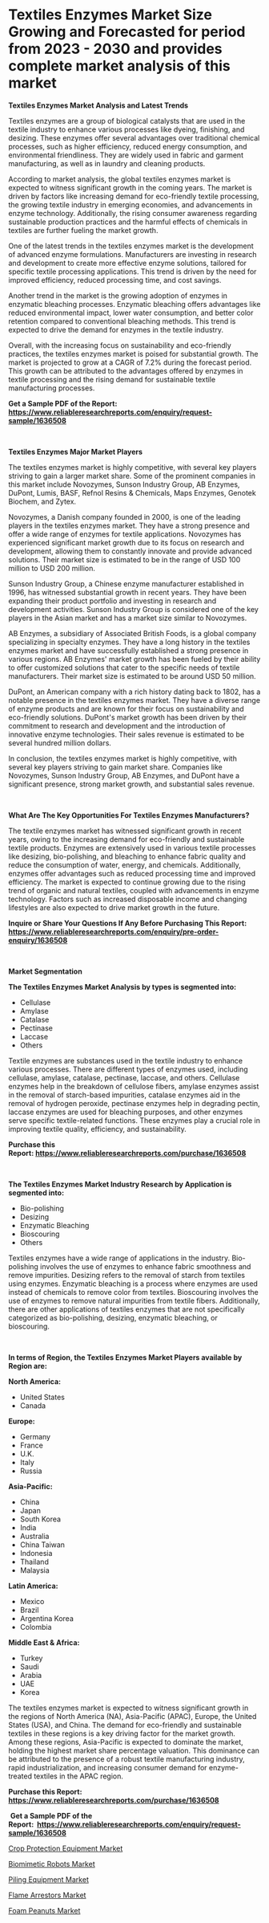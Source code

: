 <p><h1>Textiles Enzymes Market Size Growing and Forecasted for period from 2023 - 2030 and provides complete market analysis of this market</h1></p><p><strong>Textiles Enzymes Market Analysis and Latest Trends</strong></p>
<p><p>Textiles enzymes are a group of biological catalysts that are used in the textile industry to enhance various processes like dyeing, finishing, and desizing. These enzymes offer several advantages over traditional chemical processes, such as higher efficiency, reduced energy consumption, and environmental friendliness. They are widely used in fabric and garment manufacturing, as well as in laundry and cleaning products.</p><p>According to market analysis, the global textiles enzymes market is expected to witness significant growth in the coming years. The market is driven by factors like increasing demand for eco-friendly textile processing, the growing textile industry in emerging economies, and advancements in enzyme technology. Additionally, the rising consumer awareness regarding sustainable production practices and the harmful effects of chemicals in textiles are further fueling the market growth.</p><p>One of the latest trends in the textiles enzymes market is the development of advanced enzyme formulations. Manufacturers are investing in research and development to create more effective enzyme solutions, tailored for specific textile processing applications. This trend is driven by the need for improved efficiency, reduced processing time, and cost savings.</p><p>Another trend in the market is the growing adoption of enzymes in enzymatic bleaching processes. Enzymatic bleaching offers advantages like reduced environmental impact, lower water consumption, and better color retention compared to conventional bleaching methods. This trend is expected to drive the demand for enzymes in the textile industry.</p><p>Overall, with the increasing focus on sustainability and eco-friendly practices, the textiles enzymes market is poised for substantial growth. The market is projected to grow at a CAGR of 7.2% during the forecast period. This growth can be attributed to the advantages offered by enzymes in textile processing and the rising demand for sustainable textile manufacturing processes.</p></p>
<p><strong>Get a Sample PDF of the Report:&nbsp; <a href="https://www.reliableresearchreports.com/enquiry/request-sample/1636508">https://www.reliableresearchreports.com/enquiry/request-sample/1636508</a></strong></p>
<p>&nbsp;</p>
<p><strong>Textiles Enzymes Major Market Players</strong></p>
<p><p>The textiles enzymes market is highly competitive, with several key players striving to gain a larger market share. Some of the prominent companies in this market include Novozymes, Sunson Industry Group, AB Enzymes, DuPont, Lumis, BASF, Refnol Resins & Chemicals, Maps Enzymes, Genotek Biochem, and Zytex. </p><p>Novozymes, a Danish company founded in 2000, is one of the leading players in the textiles enzymes market. They have a strong presence and offer a wide range of enzymes for textile applications. Novozymes has experienced significant market growth due to its focus on research and development, allowing them to constantly innovate and provide advanced solutions. Their market size is estimated to be in the range of USD 100 million to USD 200 million.</p><p>Sunson Industry Group, a Chinese enzyme manufacturer established in 1996, has witnessed substantial growth in recent years. They have been expanding their product portfolio and investing in research and development activities. Sunson Industry Group is considered one of the key players in the Asian market and has a market size similar to Novozymes.</p><p>AB Enzymes, a subsidiary of Associated British Foods, is a global company specializing in specialty enzymes. They have a long history in the textiles enzymes market and have successfully established a strong presence in various regions. AB Enzymes' market growth has been fueled by their ability to offer customized solutions that cater to the specific needs of textile manufacturers. Their market size is estimated to be around USD 50 million.</p><p>DuPont, an American company with a rich history dating back to 1802, has a notable presence in the textiles enzymes market. They have a diverse range of enzyme products and are known for their focus on sustainability and eco-friendly solutions. DuPont's market growth has been driven by their commitment to research and development and the introduction of innovative enzyme technologies. Their sales revenue is estimated to be several hundred million dollars.</p><p>In conclusion, the textiles enzymes market is highly competitive, with several key players striving to gain market share. Companies like Novozymes, Sunson Industry Group, AB Enzymes, and DuPont have a significant presence, strong market growth, and substantial sales revenue.</p></p>
<p>&nbsp;</p>
<p><strong>What Are The Key Opportunities For Textiles Enzymes Manufacturers?</strong></p>
<p><p>The textile enzymes market has witnessed significant growth in recent years, owing to the increasing demand for eco-friendly and sustainable textile products. Enzymes are extensively used in various textile processes like desizing, bio-polishing, and bleaching to enhance fabric quality and reduce the consumption of water, energy, and chemicals. Additionally, enzymes offer advantages such as reduced processing time and improved efficiency. The market is expected to continue growing due to the rising trend of organic and natural textiles, coupled with advancements in enzyme technology. Factors such as increased disposable income and changing lifestyles are also expected to drive market growth in the future.</p></p>
<p><strong>Inquire or Share Your Questions If Any Before Purchasing This Report: <a href="https://www.reliableresearchreports.com/enquiry/pre-order-enquiry/1636508">https://www.reliableresearchreports.com/enquiry/pre-order-enquiry/1636508</a></strong></p>
<p>&nbsp;</p>
<p><strong>Market Segmentation</strong></p>
<p><strong>The Textiles Enzymes Market Analysis by types is segmented into:</strong></p>
<p><ul><li>Cellulase</li><li>Amylase</li><li>Catalase</li><li>Pectinase</li><li>Laccase</li><li>Others</li></ul></p>
<p><p>Textile enzymes are substances used in the textile industry to enhance various processes. There are different types of enzymes used, including cellulase, amylase, catalase, pectinase, laccase, and others. Cellulase enzymes help in the breakdown of cellulose fibers, amylase enzymes assist in the removal of starch-based impurities, catalase enzymes aid in the removal of hydrogen peroxide, pectinase enzymes help in degrading pectin, laccase enzymes are used for bleaching purposes, and other enzymes serve specific textile-related functions. These enzymes play a crucial role in improving textile quality, efficiency, and sustainability.</p></p>
<p><strong>Purchase this Report:&nbsp;<a href="https://www.reliableresearchreports.com/purchase/1636508">https://www.reliableresearchreports.com/purchase/1636508</a></strong></p>
<p>&nbsp;</p>
<p><strong>The Textiles Enzymes Market Industry Research by Application is segmented into:</strong></p>
<p><ul><li>Bio-polishing</li><li>Desizing</li><li>Enzymatic Bleaching</li><li>Bioscouring</li><li>Others</li></ul></p>
<p><p>Textiles enzymes have a wide range of applications in the industry. Bio-polishing involves the use of enzymes to enhance fabric smoothness and remove impurities. Desizing refers to the removal of starch from textiles using enzymes. Enzymatic bleaching is a process where enzymes are used instead of chemicals to remove color from textiles. Bioscouring involves the use of enzymes to remove natural impurities from textile fibers. Additionally, there are other applications of textiles enzymes that are not specifically categorized as bio-polishing, desizing, enzymatic bleaching, or bioscouring.</p></p>
<p>&nbsp;</p>
<p><strong>In terms of Region, the Textiles Enzymes Market Players available by Region are:</strong></p>
<p>
    <p> <strong> North America: </strong>
        <ul>
            <li>United States</li>
            <li>Canada</li>
        </ul>
        </p> 
    <p> <strong> Europe: </strong>
        <ul>
            <li>Germany</li>
            <li>France</li>
            <li>U.K.</li>
            <li>Italy</li>
            <li>Russia</li>
        </ul>
        </p> 
    <p> <strong> Asia-Pacific: </strong>
        <ul>
            <li>China</li>
            <li>Japan</li>
            <li>South Korea</li>
            <li>India</li>
            <li>Australia</li>
            <li>China Taiwan</li>
            <li>Indonesia</li>
            <li>Thailand</li>
            <li>Malaysia</li>
        </ul>
        </p> 
    <p> <strong> Latin America: </strong>
        <ul>
            <li>Mexico</li>
            <li>Brazil</li>
            <li>Argentina Korea</li>
            <li>Colombia</li>
        </ul>
        </p> 
    <p> <strong> Middle East & Africa: </strong>
        <ul>
            <li>Turkey</li>
            <li>Saudi</li>
            <li>Arabia</li>
            <li>UAE</li>
            <li>Korea</li>
        </ul>
    </p>
    </p>
<p><p>The textiles enzymes market is expected to witness significant growth in the regions of North America (NA), Asia-Pacific (APAC), Europe, the United States (USA), and China. The demand for eco-friendly and sustainable textiles in these regions is a key driving factor for the market growth. Among these regions, Asia-Pacific is expected to dominate the market, holding the highest market share percentage valuation. This dominance can be attributed to the presence of a robust textile manufacturing industry, rapid industrialization, and increasing consumer demand for enzyme-treated textiles in the APAC region.</p></p>
<p><strong>Purchase this Report: <a href="https://www.reliableresearchreports.com/purchase/1636508">https://www.reliableresearchreports.com/purchase/1636508</a></strong></p>
<p>&nbsp;<strong>Get a Sample PDF of the Report:&nbsp;&nbsp;<a href="https://www.reliableresearchreports.com/enquiry/request-sample/1636508">https://www.reliableresearchreports.com/enquiry/request-sample/1636508</a></strong></p>
<p><strong></strong></p>
<p><p><a href="https://medium.com/@helenablick2023/crop-protection-equipment-market-research-report-its-history-and-forecast-2023-to-2030-615e8d9ce08e">Crop Protection Equipment Market</a></p><p><a href="https://medium.com/@nettieboyle84/biomimetic-robots-market-size-and-market-trends-complete-industry-overview-2023-to-2030-8b4899ce1dd0">Biomimetic Robots Market</a></p><p><a href="https://medium.com/@williambatz97/piling-equipment-market-competitive-analysis-market-trends-and-forecast-to-2030-a6b4187111ef">Piling Equipment Market</a></p><p><a href="https://medium.com/@dorothypeters68/flame-arrestors-market-analysis-its-cagr-market-segmentation-and-global-industry-overview-de81ed06cedb">Flame Arrestors Market</a></p><p><a href="https://medium.com/@lylaberge1964/foam-peanuts-market-size-reveals-the-best-marketing-channels-in-global-industry-f1665b7e60c8">Foam Peanuts Market</a></p></p>